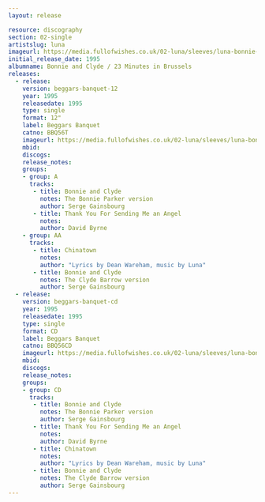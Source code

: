 ```yaml
---
layout: release

resource: discography
section: 02-single
artistslug: luna
imageurl: https://media.fullofwishes.co.uk/02-luna/sleeves/luna-bonnie-and-clyde.jpg
initial_release_date: 1995
albumname: Bonnie and Clyde / 23 Minutes in Brussels
releases:
  - release:
    version: beggars-banquet-12
    year: 1995
    releasedate: 1995
    type: single
    format: 12"
    label: Beggars Banquet
    catno: BBQ56T
    imageurl: https://media.fullofwishes.co.uk/02-luna/sleeves/luna-bonnie-and-clyde.jpg
    mbid:
    discogs:
    release_notes:
    groups:
    - group: A
      tracks:
       - title: Bonnie and Clyde
         notes: The Bonnie Parker version
         author: Serge Gainsbourg
       - title: Thank You For Sending Me an Angel
         notes:
         author: David Byrne
    - group: AA
      tracks:
       - title: Chinatown
         notes:
         author: "Lyrics by Dean Wareham, music by Luna"
       - title: Bonnie and Clyde
         notes: The Clyde Barrow version
         author: Serge Gainsbourg
  - release:
    version: beggars-banquet-cd
    year: 1995
    releasedate: 1995
    type: single
    format: CD
    label: Beggars Banquet
    catno: BBQ56CD
    imageurl: https://media.fullofwishes.co.uk/02-luna/sleeves/luna-bonnie-and-clyde.jpg
    mbid:
    discogs:
    release_notes:
    groups:
    - group: CD
      tracks:
       - title: Bonnie and Clyde
         notes: The Bonnie Parker version
         author: Serge Gainsbourg
       - title: Thank You For Sending Me an Angel
         notes:
         author: David Byrne
       - title: Chinatown
         notes:
         author: "Lyrics by Dean Wareham, music by Luna"
       - title: Bonnie and Clyde
         notes: The Clyde Barrow version
         author: Serge Gainsbourg
---
```

